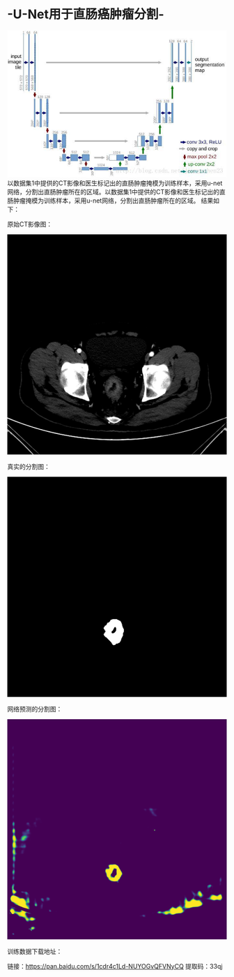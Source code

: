 # -U-Net用于直肠癌肿瘤分割-
![image](https://github.com/lihuaqiang0101/-U-Net-/blob/master/images/20180222221111158.jpg)
以数据集1中提供的CT影像和医生标记出的直肠肿瘤掩模为训练样本，采用u-net网络，分割出直肠肿瘤所在的区域。以数据集1中提供的CT影像和医生标记出的直肠肿瘤掩模为训练样本，采用u-net网络，分割出直肠肿瘤所在的区域。
结果如下：


原始CT影像图：


![image](https://github.com/lihuaqiang0101/-U-Net-/blob/master/images/10020.png)


真实的分割图：


![image](https://github.com/lihuaqiang0101/-U-Net-/blob/master/images/10020_mask.png)



网络预测的分割图：


![image](https://github.com/lihuaqiang0101/-U-Net-/blob/master/images/10020_predict_mask.png)


训练数据下载地址：


链接：https://pan.baidu.com/s/1cdr4c1Ld-NUYOGvQFVNyCQ 
提取码：33qj 
